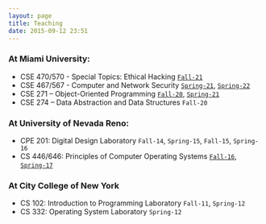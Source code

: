 ```yaml
---
layout: page
title: Teaching
date: 2015-09-12 23:51
---
```

### At Miami University:
- CSE 470/570 - Special Topics: Ethical Hacking [`Fall-21`](CSE470M-fall-21.pdf)
- CSE 467/567 - Computer and Network Security [`Spring-21`](CSE467_567-spring-21.pdf), [`Spring-22`](syllabus/CSE467_567-spring-22.pdf)
- CSE 271 – Object-Oriented Programming [`Fall-20`](CSE271-fall-20.pdf), [`Spring-21`](CSE271-spring-21.pdf)
- CSE 274 – Data Abstraction and Data Structures `Fall-20`

### At University of Nevada Reno:
- CPE 201: Digital Design Laboratory `Fall-14`, `Spring-15`, `Fall-15`, `Spring-16`
- CS 446/646: Principles of Computer Operating Systems [`Fall-16`](cs446-646-fall-2016.html), [`Spring-17`](cs446-646-spring-2017.html)

### At City College of New York
- CS 102: Introduction to Programming  Laboratory `Fall-11`, `Spring-12`
- CS 332: Operating System Laboratory `Spring-12`

